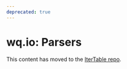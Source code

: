 ```yaml
---
deprecated: true
---
```


wq.io: Parsers
==============

This content has moved to the [IterTable repo](https://github.com/wq/itertable/blob/master/docs/parsers.md).
